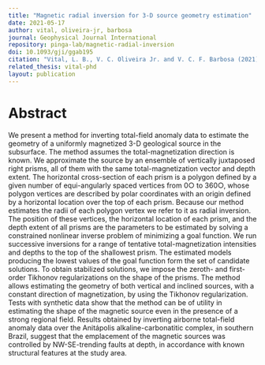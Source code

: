 ```yaml
---
title: "Magnetic radial inversion for 3-D source geometry estimation"
date: 2021-05-17
author: vital, oliveira-jr, barbosa
journal: Geophysical Journal International
repository: pinga-lab/magnetic-radial-inversion
doi: 10.1093/gji/ggab195
citation: "Vital, L. B., V. C. Oliveira Jr. and V. C. F. Barbosa (2021), Magnetic radial inversion for 3-D source geometry estimation, Geophysical Journal International, just accepted, doi:10.1093/gji/ggab195"
related_thesis: vital-phd
layout: publication
---
```


# Abstract

We present a method for inverting total-field anomaly data to estimate the
geometry of a uniformly magnetized 3-D geological source in the subsurface.
The method assumes the total-magnetization direction is known. We approximate
the source by an ensemble of vertically juxtaposed right prisms, all of them
with the same total-magnetization vector and depth extent. The horizontal
cross-section of each prism is a polygon defined by a given number of
equi-angularly spaced vertices from 0○ to 360○, whose polygon vertices are
described by polar coordinates with an origin defined by a horizontal location
over the top of each prism. Because our method estimates the radii of each
polygon vertex we refer to it as radial inversion. The position of these
vertices, the horizontal location of each prism, and the depth extent of all
prisms are the parameters to be estimated by solving a constrained nonlinear
inverse problem of minimizing a goal function. We run successive inversions for
a range of tentative total-magnetization intensities and depths to the top of
the shallowest prism. The estimated models producing the lowest values of the
goal function form the set of candidate solutions. To obtain stabilized
solutions, we impose the zeroth- and first-order Tikhonov regularizations on
the shape of the prisms. The method allows estimating the geometry of both
vertical and inclined sources, with a constant direction of magnetization, by
using the Tikhonov regularization. Tests with synthetic data show that the
method can be of utility in estimating the shape of the magnetic source even in
the presence of a strong regional field. Results obtained by inverting airborne
total-field anomaly data over the Anitápolis alkaline-carbonatitic complex, in
southern Brazil, suggest that the emplacement of the magnetic sources was
controlled by NW-SE-trending faults at depth, in accordance with known
structural features at the study area.
